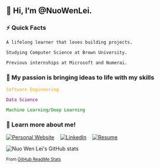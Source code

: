 ## 👋 Hi, I’m @NuoWenLei.

### :zap: Quick Facts

<code>A lifelong learner that loves building projects.</code>

<code>Studying Computer Science at Brown University.</code>

<code>Previous internships at Microsoft and Numerai.</code>
 
### 🌱 My passion is bringing ideas to life with my skills

<code style="color : orange">Software Engineering</code>

<code style="color : purple">Data Science</code>

<code style="color : green">Machine Learning/Deep Learning</code>

### 🤖 Learn more about me!

[![Personal Website](https://img.shields.io/badge/Personal_Website-116D6E.svg?style=for-the-badge&logoColor=white)](https://nuowenlei.github.io/personal-portfolio/)&nbsp;&nbsp;&nbsp;&nbsp;[![LinkedIn](https://img.shields.io/badge/LinkedIn-0077B5?style=for-the-badge&logo=linkedin&logoColor=white)](https://www.linkedin.com/in/nuo-wen-lei/)&nbsp;&nbsp;&nbsp;&nbsp;[![Resume](https://img.shields.io/badge/Resume-dc0073.svg?style=for-the-badge&logoColor=white)](https://nuowenlei.github.io/personal-portfolio/resume.pdf)

![Nuo Wen Lei's GitHub stats](https://github-readme-stats.vercel.app/api?username=NuoWenLei&show_icons=true&hide=stars)

<sub>From [GitHub ReadMe Stats](https://github.com/anuraghazra/github-readme-stats)</sub>

<!---
NuoWenLei/NuoWenLei is a ✨ special ✨ repository because its `README.md` (this file) appears on your GitHub profile.
You can click the Preview link to take a look at your changes.
--->
